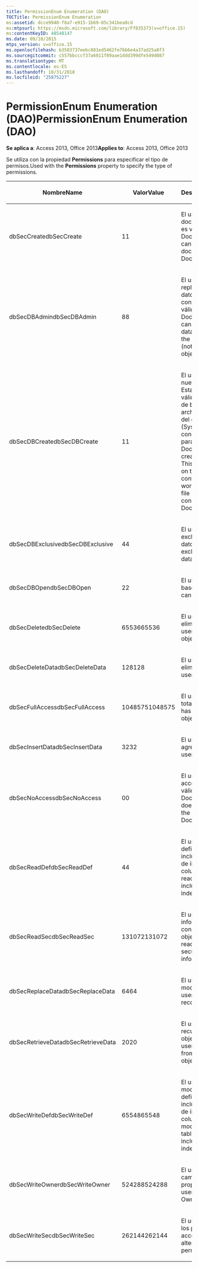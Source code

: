 ```yaml
---
title: PermissionEnum Enumeration (DAO)
TOCTitle: PermissionEnum Enumeration
ms:assetid: dcce9940-f8a7-e915-1b69-05c341bea8cd
ms:mtpsurl: https://msdn.microsoft.com/library/Ff835373(v=office.15)
ms:contentKeyID: 48548147
ms.date: 09/18/2015
mtps_version: v=office.15
ms.openlocfilehash: b3583737eebc881ed5462fe76b6e4a37ad25a8f3
ms.sourcegitcommit: c557bbcccf37a6011f89aae1ddd399dfe549d087
ms.translationtype: MT
ms.contentlocale: es-ES
ms.lasthandoff: 10/31/2018
ms.locfileid: "25875227"
---
```

# <a name="permissionenum-enumeration-dao"></a><span data-ttu-id="46af2-102">PermissionEnum Enumeration (DAO)</span><span class="sxs-lookup"><span data-stu-id="46af2-102">PermissionEnum Enumeration (DAO)</span></span>


<span data-ttu-id="46af2-103">**Se aplica a**: Access 2013, Office 2013</span><span class="sxs-lookup"><span data-stu-id="46af2-103">**Applies to**: Access 2013, Office 2013</span></span>

<span data-ttu-id="46af2-104">Se utiliza con la propiedad **Permissions** para especificar el tipo de permisos.</span><span class="sxs-lookup"><span data-stu-id="46af2-104">Used with the **Permissions** property to specify the type of permissions.</span></span>

<table>
<colgroup>
<col style="width: 33%" />
<col style="width: 33%" />
<col style="width: 33%" />
</colgroup>
<thead>
<tr class="header">
<th><p><span data-ttu-id="46af2-105">Nombre</span><span class="sxs-lookup"><span data-stu-id="46af2-105">Name</span></span></p></th>
<th><p><span data-ttu-id="46af2-106">Valor</span><span class="sxs-lookup"><span data-stu-id="46af2-106">Value</span></span></p></th>
<th><p><span data-ttu-id="46af2-107">Descripción</span><span class="sxs-lookup"><span data-stu-id="46af2-107">Description</span></span></p></th>
</tr>
</thead>
<tbody>
<tr class="odd">
<td><p><span data-ttu-id="46af2-108">dbSecCreate</span><span class="sxs-lookup"><span data-stu-id="46af2-108">dbSecCreate</span></span></p></td>
<td><p><span data-ttu-id="46af2-109">1</span><span class="sxs-lookup"><span data-stu-id="46af2-109">1</span></span></p></td>
<td><p><span data-ttu-id="46af2-110">El usuario puede crear documentos nuevos (no es válido para objetos Document).</span><span class="sxs-lookup"><span data-stu-id="46af2-110">The user can create new documents (not valid for Document objects).</span></span></p></td>
</tr>
<tr class="even">
<td><p><span data-ttu-id="46af2-111">dbSecDBAdmin</span><span class="sxs-lookup"><span data-stu-id="46af2-111">dbSecDBAdmin</span></span></p></td>
<td><p><span data-ttu-id="46af2-112">8</span><span class="sxs-lookup"><span data-stu-id="46af2-112">8</span></span></p></td>
<td><p><span data-ttu-id="46af2-113">El usuario puede replicar una base de datos y cambiar su contraseña (no es válido para objetos Document).</span><span class="sxs-lookup"><span data-stu-id="46af2-113">The user can replicate a database and change the database password (not valid for Document objects).</span></span></p></td>
</tr>
<tr class="odd">
<td><p><span data-ttu-id="46af2-114">dbSecDBCreate</span><span class="sxs-lookup"><span data-stu-id="46af2-114">dbSecDBCreate</span></span></p></td>
<td><p><span data-ttu-id="46af2-115">1</span><span class="sxs-lookup"><span data-stu-id="46af2-115">1</span></span></p></td>
<td><p><span data-ttu-id="46af2-p101">El usuario puede crear nuevas bases de datos. Esta opción sólo es válida en el contenedor de bases de datos en el archivo de información del grupo de trabajo (Systen.mdw). Esta constante no es válida para objetos Document.</span><span class="sxs-lookup"><span data-stu-id="46af2-p101">The user can create new databases. This option is valid only on the Databases container in the workgroup information file (Systen.mdw). This constant is not valid for Document objects.</span></span></p></td>
</tr>
<tr class="even">
<td><p><span data-ttu-id="46af2-119">dbSecDBExclusive</span><span class="sxs-lookup"><span data-stu-id="46af2-119">dbSecDBExclusive</span></span></p></td>
<td><p><span data-ttu-id="46af2-120">4</span><span class="sxs-lookup"><span data-stu-id="46af2-120">4</span></span></p></td>
<td><p><span data-ttu-id="46af2-121">El usuario tiene acceso exclusivo a la base de datos.</span><span class="sxs-lookup"><span data-stu-id="46af2-121">The user has exclusive access to the database.</span></span></p></td>
</tr>
<tr class="odd">
<td><p><span data-ttu-id="46af2-122">dbSecDBOpen</span><span class="sxs-lookup"><span data-stu-id="46af2-122">dbSecDBOpen</span></span></p></td>
<td><p><span data-ttu-id="46af2-123">2</span><span class="sxs-lookup"><span data-stu-id="46af2-123">2</span></span></p></td>
<td><p><span data-ttu-id="46af2-124">El usuario puede abrir la base de datos.</span><span class="sxs-lookup"><span data-stu-id="46af2-124">The user can open the database.</span></span></p></td>
</tr>
<tr class="even">
<td><p><span data-ttu-id="46af2-125">dbSecDelete</span><span class="sxs-lookup"><span data-stu-id="46af2-125">dbSecDelete</span></span></p></td>
<td><p><span data-ttu-id="46af2-126">65536</span><span class="sxs-lookup"><span data-stu-id="46af2-126">65536</span></span></p></td>
<td><p><span data-ttu-id="46af2-127">El usuario puede eliminar el objeto.</span><span class="sxs-lookup"><span data-stu-id="46af2-127">The user can delete the object.</span></span></p></td>
</tr>
<tr class="odd">
<td><p><span data-ttu-id="46af2-128">dbSecDeleteData</span><span class="sxs-lookup"><span data-stu-id="46af2-128">dbSecDeleteData</span></span></p></td>
<td><p><span data-ttu-id="46af2-129">128</span><span class="sxs-lookup"><span data-stu-id="46af2-129">128</span></span></p></td>
<td><p><span data-ttu-id="46af2-130">El usuario puede eliminar registros.</span><span class="sxs-lookup"><span data-stu-id="46af2-130">The user can delete records.</span></span></p></td>
</tr>
<tr class="even">
<td><p><span data-ttu-id="46af2-131">dbSecFullAccess</span><span class="sxs-lookup"><span data-stu-id="46af2-131">dbSecFullAccess</span></span></p></td>
<td><p><span data-ttu-id="46af2-132">1048575</span><span class="sxs-lookup"><span data-stu-id="46af2-132">1048575</span></span></p></td>
<td><p><span data-ttu-id="46af2-133">El usuario tiene acceso total al objeto.</span><span class="sxs-lookup"><span data-stu-id="46af2-133">The user has full access to the object.</span></span></p></td>
</tr>
<tr class="odd">
<td><p><span data-ttu-id="46af2-134">dbSecInsertData</span><span class="sxs-lookup"><span data-stu-id="46af2-134">dbSecInsertData</span></span></p></td>
<td><p><span data-ttu-id="46af2-135">32</span><span class="sxs-lookup"><span data-stu-id="46af2-135">32</span></span></p></td>
<td><p><span data-ttu-id="46af2-136">El usuario puede agregar registros.</span><span class="sxs-lookup"><span data-stu-id="46af2-136">The user can add records.</span></span></p></td>
</tr>
<tr class="even">
<td><p><span data-ttu-id="46af2-137">dbSecNoAccess</span><span class="sxs-lookup"><span data-stu-id="46af2-137">dbSecNoAccess</span></span></p></td>
<td><p><span data-ttu-id="46af2-138">0</span><span class="sxs-lookup"><span data-stu-id="46af2-138">0</span></span></p></td>
<td><p><span data-ttu-id="46af2-139">El usuario no tiene acceso al objeto (no es válido para objetos Document).</span><span class="sxs-lookup"><span data-stu-id="46af2-139">The user does not have access to the object (not valid for Document objects).</span></span></p></td>
</tr>
<tr class="odd">
<td><p><span data-ttu-id="46af2-140">dbSecReadDef</span><span class="sxs-lookup"><span data-stu-id="46af2-140">dbSecReadDef</span></span></p></td>
<td><p><span data-ttu-id="46af2-141">4</span><span class="sxs-lookup"><span data-stu-id="46af2-141">4</span></span></p></td>
<td><p><span data-ttu-id="46af2-142">El usuario puede leer la definición de tabla, incluida la información de índice y de columnas.</span><span class="sxs-lookup"><span data-stu-id="46af2-142">The user can read the table definition, including column and index information.</span></span></p></td>
</tr>
<tr class="even">
<td><p><span data-ttu-id="46af2-143">dbSecReadSec</span><span class="sxs-lookup"><span data-stu-id="46af2-143">dbSecReadSec</span></span></p></td>
<td><p><span data-ttu-id="46af2-144">131072</span><span class="sxs-lookup"><span data-stu-id="46af2-144">131072</span></span></p></td>
<td><p><span data-ttu-id="46af2-145">El usuario puede leer la información relacionada con la seguridad del objeto.</span><span class="sxs-lookup"><span data-stu-id="46af2-145">The user can read the object's security-related information.</span></span></p></td>
</tr>
<tr class="odd">
<td><p><span data-ttu-id="46af2-146">dbSecReplaceData</span><span class="sxs-lookup"><span data-stu-id="46af2-146">dbSecReplaceData</span></span></p></td>
<td><p><span data-ttu-id="46af2-147">64</span><span class="sxs-lookup"><span data-stu-id="46af2-147">64</span></span></p></td>
<td><p><span data-ttu-id="46af2-148">El usuario puede modificar registros.</span><span class="sxs-lookup"><span data-stu-id="46af2-148">The user can modify records.</span></span></p></td>
</tr>
<tr class="even">
<td><p><span data-ttu-id="46af2-149">dbSecRetrieveData</span><span class="sxs-lookup"><span data-stu-id="46af2-149">dbSecRetrieveData</span></span></p></td>
<td><p><span data-ttu-id="46af2-150">20</span><span class="sxs-lookup"><span data-stu-id="46af2-150">20</span></span></p></td>
<td><p><span data-ttu-id="46af2-151">El usuario puede recuperar datos del objeto Document.</span><span class="sxs-lookup"><span data-stu-id="46af2-151">The user can retrieve data from the Document object.</span></span></p></td>
</tr>
<tr class="odd">
<td><p><span data-ttu-id="46af2-152">dbSecWriteDef</span><span class="sxs-lookup"><span data-stu-id="46af2-152">dbSecWriteDef</span></span></p></td>
<td><p><span data-ttu-id="46af2-153">65548</span><span class="sxs-lookup"><span data-stu-id="46af2-153">65548</span></span></p></td>
<td><p><span data-ttu-id="46af2-154">El usuario puede modificar o eliminar la definición de tabla, incluida la información de índice y de columnas.</span><span class="sxs-lookup"><span data-stu-id="46af2-154">The user can modify or delete the table definition, including column and index information.</span></span></p></td>
</tr>
<tr class="even">
<td><p><span data-ttu-id="46af2-155">dbSecWriteOwner</span><span class="sxs-lookup"><span data-stu-id="46af2-155">dbSecWriteOwner</span></span></p></td>
<td><p><span data-ttu-id="46af2-156">524288</span><span class="sxs-lookup"><span data-stu-id="46af2-156">524288</span></span></p></td>
<td><p><span data-ttu-id="46af2-157">El usuario puede cambiar el valor de la propiedad Owner.</span><span class="sxs-lookup"><span data-stu-id="46af2-157">The user can change the Owner property setting.</span></span></p></td>
</tr>
<tr class="odd">
<td><p><span data-ttu-id="46af2-158">dbSecWriteSec</span><span class="sxs-lookup"><span data-stu-id="46af2-158">dbSecWriteSec</span></span></p></td>
<td><p><span data-ttu-id="46af2-159">262144</span><span class="sxs-lookup"><span data-stu-id="46af2-159">262144</span></span></p></td>
<td><p><span data-ttu-id="46af2-160">El usuario puede alterar los permisos de acceso.</span><span class="sxs-lookup"><span data-stu-id="46af2-160">The user can alter access permissions.</span></span></p></td>
</tr>
</tbody>
</table>

